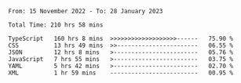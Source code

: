 <!-- <div align="center">
  
  ![](https://raw.githubusercontent.com/iaizawa0623/github-stats/master/generated/overview.svg#gh-dark-mode-only)
  ![](https://raw.githubusercontent.com/iaizawa0623/github-stats/master/generated/overview.svg#gh-light-mode-only)
  ![](https://raw.githubusercontent.com/iaizawa0623/github-stats/master/generated/languages.svg#gh-dark-mode-only)
  ![](https://raw.githubusercontent.com/iaizawa0623/github-stats/master/generated/languages.svg#gh-light-mode-only)

</div> -->


<!--
<a href="https://github.com/anuraghazra/github-readme-stats">
  <img src="https://github-readme-stats.vercel.app/api?username=iaizawa0623&show_icons=true&count_private=true&theme=dracula&line_height=40" />
  <img src="https://github-readme-stats.vercel.app/api/top-langs/?username=iaizawa0623&count_private=true&theme=dracula" />
</a>

***
-->

<!--START_SECTION:waka-->

```text
From: 15 November 2022 - To: 28 January 2023

Total Time: 210 hrs 58 mins

TypeScript   160 hrs 8 mins  >>>>>>>>>>>>>>>>>>>------   75.90 %
CSS          13 hrs 49 mins  >>-----------------------   06.55 %
JSON         12 hrs 8 mins   >------------------------   05.76 %
JavaScript   7 hrs 55 mins   >------------------------   03.75 %
YAML         5 hrs 42 mins   >------------------------   02.70 %
XML          1 hr 59 mins    -------------------------   00.95 %
```

<!--END_SECTION:waka-->
